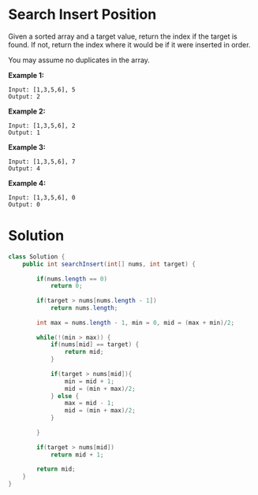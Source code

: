 # Search Insert Position

Given a sorted array and a target value, return the index if the target is found. If not, return the index where it would be if it were inserted in order.

You may assume no duplicates in the array.

**Example 1:**
```
Input: [1,3,5,6], 5
Output: 2
```

**Example 2:**
```
Input: [1,3,5,6], 2
Output: 1
```

**Example 3:**
```
Input: [1,3,5,6], 7
Output: 4
```

**Example 4:**
```
Input: [1,3,5,6], 0
Output: 0
```

# Solution
```java
class Solution {
    public int searchInsert(int[] nums, int target) {
        
        if(nums.length == 0) 
            return 0;
            
        if(target > nums[nums.length - 1]) 
            return nums.length;
        
        int max = nums.length - 1, min = 0, mid = (max + min)/2;
        
        while(!(min > max)) {
            if(nums[mid] == target) {
                return mid;
            } 
        
            if(target > nums[mid]){
                min = mid + 1;
                mid = (min + max)/2;
            } else {
                max = mid - 1;
                mid = (min + max)/2;
            }
        
        }
        
        if(target > nums[mid]) 
            return mid + 1;
        
        return mid;
    }
}
```
